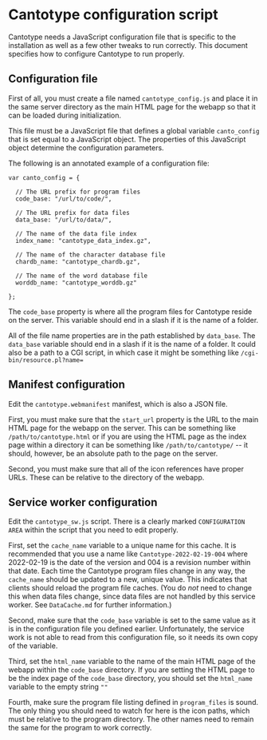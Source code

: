 # Cantotype configuration script

Cantotype needs a JavaScript configuration file that is specific to the installation as well as a few other tweaks to run correctly.  This document specifies how to configure Cantotype to run properly.

## Configuration file

First of all, you must create a file named `cantotype_config.js` and place it in the same server directory as the main HTML page for the webapp so that it can be loaded during initialization.

This file must be a JavaScript file that defines a global variable `canto_config` that is set equal to a JavaScript object.  The properties of this JavaScript object determine the configuration parameters.

The following is an annotated example of a configuration file:

    var canto_config = {

      // The URL prefix for program files
      code_base: "/url/to/code/",

      // The URL prefix for data files
      data_base: "/url/to/data/",

      // The name of the data file index
      index_name: "cantotype_data_index.gz",

      // The name of the character database file
      chardb_name: "cantotype_chardb.gz",

      // The name of the word database file
      worddb_name: "cantotype_worddb.gz"

    };

The `code_base` property is where all the program files for Cantotype reside on the server.  This variable should end in a slash if it is the name of a folder.

All of the file name properties are in the path established by `data_base`.  The `data_base` variable should end in a slash if it is the name of a folder.  It could also be a path to a CGI script, in which case it might be something like `/cgi-bin/resource.pl?name=`

## Manifest configuration

Edit the `cantotype.webmanifest` manifest, which is also a JSON file.

First, you must make sure that the `start_url` property is the URL to the main HTML page for the webapp on the server.  This can be something like `/path/to/cantotype.html` or if you are using the HTML page as the index page within a directory it can be something like `/path/to/cantotype/` -- it should, however, be an absolute path to the page on the server.

Second, you must make sure that all of the icon references have proper URLs.  These can be relative to the directory of the webapp.

## Service worker configuration

Edit the `cantotype_sw.js` script.  There is a clearly marked `CONFIGURATION AREA` within the script that you need to edit properly.

First, set the `cache_name` variable to a unique name for this cache.  It is recommended that you use a name like `Cantotype-2022-02-19-004` where 2022-02-19 is the date of the version and 004 is a revision number within that date.  Each time the Cantotype program files change in any way, the `cache_name` should be updated to a new, unique value.  This indicates that clients should reload the program file caches.  (You do _not_ need to change this when data files change, since data files are not handled by this service worker.  See `DataCache.md` for further information.)

Second, make sure that the `code_base` variable is set to the same value as it is in the configuration file you defined earlier.  Unfortunately, the service work is not able to read from this configuration file, so it needs its own copy of the variable.

Third, set the `html_name` variable to the name of the main HTML page of the webapp within the `code_base` directory.  If you are setting the HTML page to be the index page of the `code_base` directory, you should set the `html_name` variable to the empty string `""`

Fourth, make sure the program file listing defined in `program_files` is sound.  The only thing you should need to watch for here is the icon paths, which must be relative to the program directory.  The other names need to remain the same for the program to work correctly.
